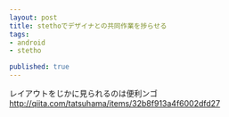 ```yaml
---
layout: post
title: stethoでデザイナとの共同作業を捗らせる
tags:
- android
- stetho

published: true
---
```


レイアウトをじかに見られるのは便利ンゴ
http://qiita.com/tatsuhama/items/32b8f913a4f6002dfd27
